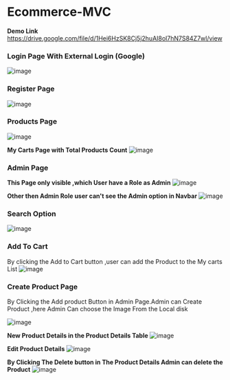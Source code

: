 # Ecommerce-MVC

**Demo Link**
https://drive.google.com/file/d/1Hei6HzSK8Cj5j2huAI8ol7hN7S84Z7wl/view

### Login Page With External Login (Google)

![image](https://user-images.githubusercontent.com/58617465/121777367-4c045600-cbaf-11eb-954b-011edd5a41ac.png)

### Register Page
![image](https://user-images.githubusercontent.com/58617465/121777680-fb8df800-cbb0-11eb-9881-4fc903252108.png)


### Products Page
![image](https://user-images.githubusercontent.com/58617465/121777439-ab626600-cbaf-11eb-84cd-b6f1bf049649.png)

**My Carts Page with Total Products Count**
![image](https://user-images.githubusercontent.com/58617465/121777431-9dace080-cbaf-11eb-83c1-49d9fad00525.png)

### Admin Page
**This Page only visible ,which User have a Role as Admin**
![image](https://user-images.githubusercontent.com/58617465/121777454-d1880600-cbaf-11eb-9398-fa955f0c9ef6.png)

**Other then Admin Role user can't see the Admin option in Navbar**
![image](https://user-images.githubusercontent.com/58617465/121777735-43ad1a80-cbb1-11eb-924f-e8f38fb2474c.png)

### Search Option
![image](https://user-images.githubusercontent.com/58617465/121777758-56275400-cbb1-11eb-8c25-d630e070ab3f.png)

### Add To Cart
By clicking the Add to Cart button ,user can add the Product to the My carts List
![image](https://user-images.githubusercontent.com/58617465/121777785-748d4f80-cbb1-11eb-81b0-3426c7e335fb.png)


### Create Product Page
By Clicking the Add product Button in Admin Page.Admin can
Create Product ,here Admin Can choose the Image From the Local disk

![image](https://user-images.githubusercontent.com/58617465/121777508-1ca21900-cbb0-11eb-8349-00886509742e.png)

**New Product Details in the Product Details Table**
![image](https://user-images.githubusercontent.com/58617465/121777561-6f7bd080-cbb0-11eb-86e6-e906a763259e.png)

**Edit Product Details**
![image](https://user-images.githubusercontent.com/58617465/121777606-9cc87e80-cbb0-11eb-8c3c-b237a8c77ce5.png)

**By Clicking The Delete button in The Product Details Admin can delete the Product**
![image](https://user-images.githubusercontent.com/58617465/121777647-ce414a00-cbb0-11eb-81ac-393224809716.png)
 





